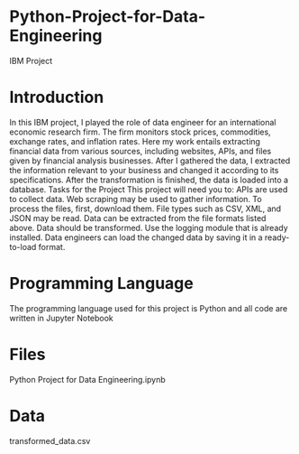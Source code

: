 # Python-Project-for-Data-Engineering
IBM Project
# Introduction
In this IBM project, I played the role of data engineer for an international economic research firm. The firm monitors stock prices, commodities, exchange rates, and inflation rates. Here my work entails extracting financial data from various sources, including websites, APIs, and files given by financial analysis businesses. After I gathered the data, I extracted the information relevant to your business and changed it according to its specifications. After the transformation is finished, the data is loaded into a database.
Tasks for the Project
This project will need you to:
APIs are used to collect data.
Web scraping may be used to gather information.
To process the files, first, download them.
File types such as CSV, XML, and JSON may be read.
Data can be extracted from the file formats listed above.
Data should be transformed.
Use the logging module that is already installed.
Data engineers can load the changed data by saving it in a ready-to-load format.
# Programming Language
The programming language used for this project is Python and all code are written in Jupyter Notebook

# Files
Python Project for Data Engineering.ipynb

# Data
transformed_data.csv
